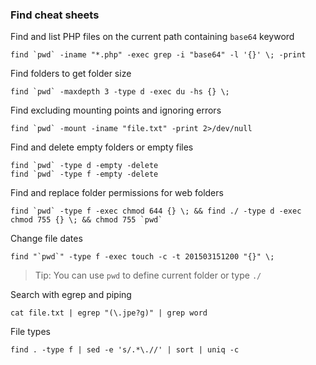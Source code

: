 ### Find cheat sheets

Find and list PHP files on the current path containing `base64` keyword
```
find `pwd` -iname "*.php" -exec grep -i "base64" -l '{}' \; -print
```

Find folders to get folder size
```
find `pwd` -maxdepth 3 -type d -exec du -hs {} \;
```

Find excluding mounting points and ignoring errors
```
find `pwd` -mount -iname "file.txt" -print 2>/dev/null
```

Find and delete empty folders or empty files
```
find `pwd` -type d -empty -delete
find `pwd` -type f -empty -delete
```

Find and replace folder permissions for web folders
```
find `pwd` -type f -exec chmod 644 {} \; && find ./ -type d -exec chmod 755 {} \; && chmod 755 `pwd`
```

Change file dates
```
find "`pwd`" -type f -exec touch -c -t 201503151200 "{}" \;
```

>Tip: You can use ``pwd`` to define current folder or type `./`

Search with egrep and piping
```
cat file.txt | egrep "(\.jpe?g)" | grep word
```

File types
```
find . -type f | sed -e 's/.*\.//' | sort | uniq -c
```